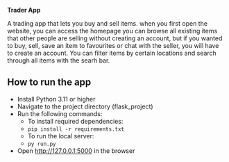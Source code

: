 **Trader App**

A trading app that lets you buy and sell items. when you first open the website, you can access the homepage you can browse all existing items that other people are selling without creating an account, but if you wanted to buy, sell, save an item to favourites or chat with the seller, you will have to create an account. You can filter items by certain locations and search through all items with the searh bar.

## How to run the app
- Install Python 3.11 or higher
- Navigate to the project directory (flask_project)
- Run the following commands:
    - To install required dependencies:
    - `pip install -r requirements.txt`
    - To run the local server:
    - `py run.py`
- Open http://127.0.0.1:5000 in the browser
